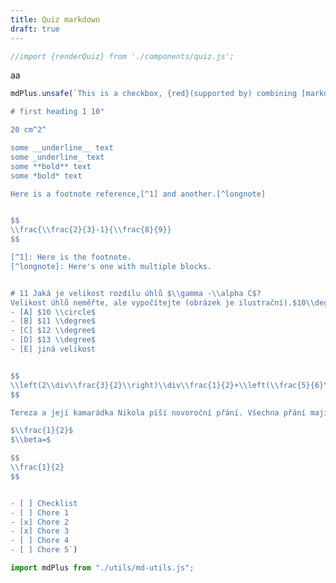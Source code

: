 ```yaml
---
title: Quiz markdown
draft: true
---
```

```js
//import {renderQuiz} from './components/quiz.js';
```

<!-- ```js
const data = await renderQuiz({selectedQuestions:[{code:'AJA-2024',id:1}]})
display(html`${data}`);
``` -->


<script type="module">

import {renderQuiz} from "http://127.0.0.1:3000/_import/components/quiz.js";
const data = await renderQuiz({selectedQuestions:[...Array(60)].map((d,i) => ({code:'AJA-2024',id:i+1}))})
document.getElementById("rr").appendChild(data[0]);

</script>

<div id="rr">aa</div>


```js echo
mdPlus.unsafe(`This is a checkbox, {red}(supported by) combining [markdown-it](https://github.com/markdown-it/markdown-it) and [markdown-it-task-lists](https://github.com/revin/markdown-it-task-lists).

# first heading 1 10°

20 cm^2^

some __underline__ text
some _underline_ text
some **bold** text
some *bold* text

Here is a footnote reference,[^1] and another.[^longnote]


$$
\\frac{\\frac{2}{3}-1}{\\frac{8}{9}}
$$

[^1]: Here is the footnote.
[^longnote]: Here's one with multiple blocks.


# 11 Jaká je velikost rozdílu úhlů $\\gamma -\\alpha C$? 
Velikost úhlů neměřte, ale vypočítejte (obrázek je ilustrační).$10\\deg$
- [A] $10 \\circle$
- [B] $11 \\degree$
- [C] $12 \\degree$
- [D] $13 \\degree$
- [E] jiná velikost


$$ 
\\left(2\\div\\frac{3}{2}\\right)\\div\\frac{1}{2}+\\left(\\frac{5}{6}\\div\\frac{3}{4}\\right)\\div\\frac{2}{3}
$$

Tereza a její kamarádka Nikola píší novoroční přání. Všechna přání mají stejný text a každá z dívek píše stálou rychlostí. Tereza za každých 5 minut napíše 14 novoročenek, zatímco Nikola 10.

$\\frac{1}{2}$
$\\beta=$

$$ 
\\frac{1}{2} 
$$


- [ ] Checklist
- [ ] Chore 1
- [x] Chore 2
- [x] Chore 3
- [ ] Chore 4
- [ ] Chore 5`)
```

```js
import mdPlus from "./utils/md-utils.js";
```